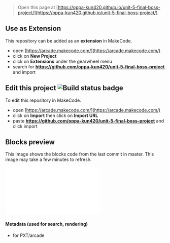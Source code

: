  


> Open this page at [https://oppa-kun420.github.io/unit-5-final-boss-project/](https://oppa-kun420.github.io/unit-5-final-boss-project/)

## Use as Extension

This repository can be added as an **extension** in MakeCode.

* open [https://arcade.makecode.com/](https://arcade.makecode.com/)
* click on **New Project**
* click on **Extensions** under the gearwheel menu
* search for **https://github.com/oppa-kun420/unit-5-final-boss-project** and import

## Edit this project ![Build status badge](https://github.com/oppa-kun420/unit-5-final-boss-project/workflows/MakeCode/badge.svg)

To edit this repository in MakeCode.

* open [https://arcade.makecode.com/](https://arcade.makecode.com/)
* click on **Import** then click on **Import URL**
* paste **https://github.com/oppa-kun420/unit-5-final-boss-project** and click import

## Blocks preview

This image shows the blocks code from the last commit in master.
This image may take a few minutes to refresh.

![A rendered view of the blocks](https://github.com/oppa-kun420/unit-5-final-boss-project/raw/master/.github/makecode/blocks.png)

#### Metadata (used for search, rendering)

* for PXT/arcade
<script src="https://makecode.com/gh-pages-embed.js"></script><script>makeCodeRender("{{ site.makecode.home_url }}", "{{ site.github.owner_name }}/{{ site.github.repository_name }}");</script>
